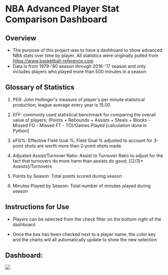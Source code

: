 # NBA Advanced Player Stat Comparison Dashboard

## Overview

- The purpose of this project was to have a dashboard to show advanced NBA stats over time by player. All statistics were originally pulled from https://www.basketball-reference.com
- Data is from 1979-'80 season through 2016-'17 season and only includes players who played more than 500 minutes in a season

## Glossary of Statistics

1) PER: John Hollinger's measure of player's per minute statistical production; league average every year is 15.00

2) EFF: commonly used statistical benchmark for comparing the overall value of players; (Points + Rebounds + Assists + Steals + Blocks - Missed FG - Missed FT - TO)/Games Played [calculation done in Python]

3) eFG%: Effective Field Goal %; Field Goal % adjusted to account for 3-point shots are worth more than 2-point shots made

4) Adjusted Assist/Turnover Ratio: Assist to Turnover Ratio to adjust for the fact that turnovers do more harm than assists do good; [(2/3)* Assists]/Turnovers

5) Points by Season: Total points scored during season

6) Minutes Played by Season: Total number of minutes played during season

## Instructions for Use

- Players can be selected from the check filter on the bottom-right of the dashboard

- Once the box has been checked next to a player name, the color key and the charts will all automatically update to show the new selection

## Dashboard:

<div class='tableauPlaceholder' id='viz1509495564550' style='position: relative'><noscript><a href='https://public.tableau.com/profile/mike.landron#!/vizhome/NBA_Advanced_Player_Stats/StatDashboard'><img alt=' ' src='https:&#47;&#47;public.tableau.com&#47;static&#47;images&#47;NB&#47;NBA_Advanced_Player_Stats&#47;StatDashboard&#47;1_rss.png' style='border: none' /></a></noscript><object class='tableauViz'  style='display:none;'><param name='host_url' value='https%3A%2F%2Fpublic.tableau.com%2F' /> <param name='embed_code_version' value='3' /> <param name='site_root' value='' /><param name='name' value='NBA_Advanced_Player_Stats&#47;StatDashboard' /><param name='tabs' value='yes' /><param name='toolbar' value='yes' /><param name='static_image' value='https:&#47;&#47;public.tableau.com&#47;static&#47;images&#47;NB&#47;NBA_Advanced_Player_Stats&#47;StatDashboard&#47;1.png' /> <param name='animate_transition' value='yes' /><param name='display_static_image' value='yes' /><param name='display_spinner' value='yes' /><param name='display_overlay' value='yes' /><param name='display_count' value='yes' /><param name='filter' value='publish=yes' /></object></div>